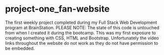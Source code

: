 # project-one_fan-website
The first weekly project completed during my Full Stack Web Development program at BrainStation. PLEASE NOTE: The state of this code is untouched from when I created it during the bootcamp. This was my first exposure to creating something with CSS, HTML and Bootstrap. Unfortunately the video links throughout the website do not work as they do not have permission to be embedded. 
